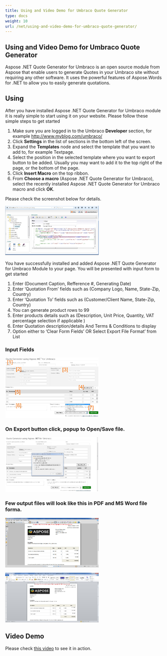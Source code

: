```yaml
---
title: Using and Video Demo for Umbraco Quote Generator
type: docs
weight: 10
url: /net/using-and-video-demo-for-umbraco-quote-generator/
---
```


## **Using and Video Demo for Umbraco Quote Generator**
Aspose .NET Quote Generator for Umbraco is an open source module from Aspose that enable users to generate Quotes in your Umbraco site without requiring any other software. It uses the powerful features of Aspose.Words for .NET to allow you to easily generate quotations.
## **Using**
After you have installed Aspose .NET Quote Generator for Umbraco module it is really simple to start using it on your website. Please follow these simple steps to get started

1. Make sure you are logged in to the Umbraco **Developer** section, for example <http://www.myblog.com/umbraco/>
1. Click **Settings** in the list of sections in the bottom left of the screen.
1. Expand the **Templates** node and select the template that you want to add to, for example Textpage.
1. Select the position in the selected template where you want to export button to be added. Usually you may want to add it to the top right of the page, or the bottom of the page.
1. Click **Insert Macro** on the top ribbon.
1. From **Choose a macro** (Aspose .NET Quote Generator for Umbraco), select the recently installed Aspose .NET Quote Generator for Umbraco macro and click **OK**.

Please check the screenshot below for details.

![todo:image_alt_text](using-and-video-demo-for-umbraco-quote-generator_1)

You have successfully installed and added Aspose .NET Quote Generator for Umbraco Module to your page. You will be presented with input form to get started

1. Enter (Document Caption, Refference #, Generating Date)
1. Enter ‘Quotation From’ fields such as (Company Logo, Name, State-Zip, Country)
1. Enter ‘Quotation To’ fields such as (Customer/Client Name, State-Zip, Country)
1. You can generate product rows to 99
1. Enter products details such as (Description, Unit Price, Quantity, VAT percentage selection if applicable )
1. Enter Quotation description/details And Terms & Conditions to display
1. Option either to ‘Clear Form Fields’ OR Select Export File Format’ from List
### **Input Fields**
![todo:image_alt_text](using-and-video-demo-for-umbraco-quote-generator_2)
### **On Export button click, popup to Open/Save file.**
![todo:image_alt_text](using-and-video-demo-for-umbraco-quote-generator_3)
### **Few output files will look like this in PDF and MS Word file forma.**
![todo:image_alt_text](using-and-video-demo-for-umbraco-quote-generator_4)

![todo:image_alt_text](using-and-video-demo-for-umbraco-quote-generator_5)
## **Video Demo**
Please check [this video](https://www.youtube.com/watch?v=HwBVEyWykrg) to see it in action.
